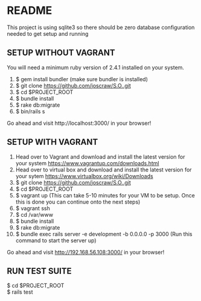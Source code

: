 # README

This project is using sqlite3 so there should be 
zero database configuration needed to get setup and running


SETUP WITHOUT VAGRANT 
---------------

You will need a minimum ruby version of 2.4.1 installed on your system.

1. $ gem install bundler (make sure bundler is installed)
2. $ git clone https://github.com/joscraw/S.O..git
3. $ cd $PROJECT_ROOT  
4. $ bundle install
5. $ rake db:migrate
6. $ bin/rails s


Go ahead and visit http://localhost:3000/ in your browser!



SETUP WITH VAGRANT
---------------
1. Head over to Vagrant and download and install the latest version for your system
https://www.vagrantup.com/downloads.html
2. Head over to virtual box and download and install the latest version for your sytem
https://www.virtualbox.org/wiki/Downloads
3. $ git clone https://github.com/joscraw/S.O..git
4. $ cd $PROJECT_ROOT 
5. $ vagrant up (This can take 5-10 minutes for your VM to be setup. Once this is done you can continue onto the next steps)
6. $ vagrant ssh
7. $ cd /var/www
8. $ bundle install
9. $ rake db:migrate
10. $ bundle exec rails server -e development -b 0.0.0.0 -p 3000  (Run this command to start the server up)

Go ahead and visit http://192.168.56.108:3000/ in your browser!

RUN TEST SUITE
---------------

$ cd $PROJECT_ROOT  
$ rails test
